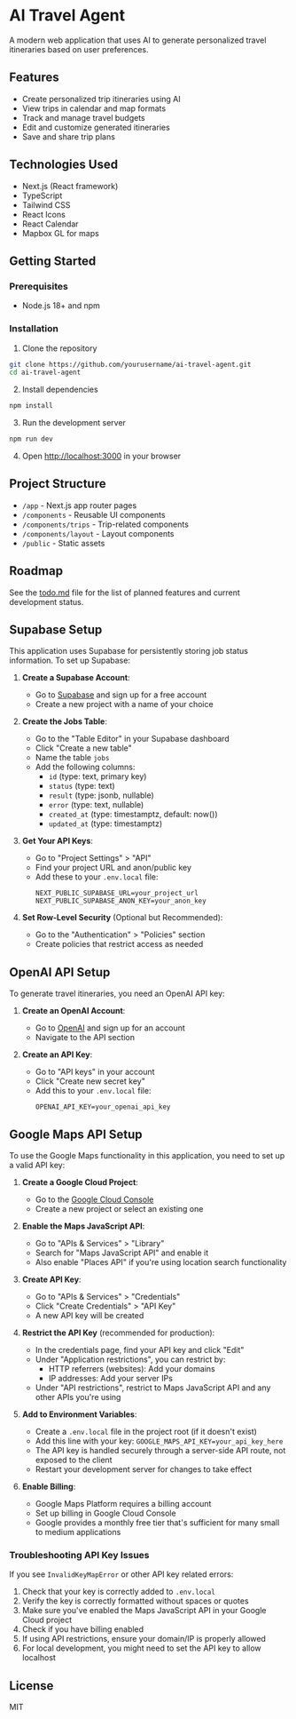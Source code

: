 # AI Travel Agent

A modern web application that uses AI to generate personalized travel itineraries based on user preferences.

## Features

- Create personalized trip itineraries using AI
- View trips in calendar and map formats
- Track and manage travel budgets
- Edit and customize generated itineraries
- Save and share trip plans

## Technologies Used

- Next.js (React framework)
- TypeScript
- Tailwind CSS
- React Icons
- React Calendar
- Mapbox GL for maps

## Getting Started

### Prerequisites

- Node.js 18+ and npm

### Installation

1. Clone the repository
```bash
git clone https://github.com/yourusername/ai-travel-agent.git
cd ai-travel-agent
```

2. Install dependencies
```bash
npm install
```

3. Run the development server
```bash
npm run dev
```

4. Open [http://localhost:3000](http://localhost:3000) in your browser

## Project Structure

- `/app` - Next.js app router pages
- `/components` - Reusable UI components
- `/components/trips` - Trip-related components
- `/components/layout` - Layout components
- `/public` - Static assets

## Roadmap

See the [todo.md](todo.md) file for the list of planned features and current development status.

## Supabase Setup

This application uses Supabase for persistently storing job status information. To set up Supabase:

1. **Create a Supabase Account**:
   - Go to [Supabase](https://supabase.com/) and sign up for a free account
   - Create a new project with a name of your choice

2. **Create the Jobs Table**:
   - Go to the "Table Editor" in your Supabase dashboard
   - Click "Create a new table"
   - Name the table `jobs`
   - Add the following columns:
     - `id` (type: text, primary key)
     - `status` (type: text)
     - `result` (type: jsonb, nullable)
     - `error` (type: text, nullable)
     - `created_at` (type: timestamptz, default: now())
     - `updated_at` (type: timestamptz)

3. **Get Your API Keys**:
   - Go to "Project Settings" > "API"
   - Find your project URL and anon/public key
   - Add these to your `.env.local` file:
     ```
     NEXT_PUBLIC_SUPABASE_URL=your_project_url
     NEXT_PUBLIC_SUPABASE_ANON_KEY=your_anon_key
     ```

4. **Set Row-Level Security** (Optional but Recommended):
   - Go to the "Authentication" > "Policies" section
   - Create policies that restrict access as needed

## OpenAI API Setup

To generate travel itineraries, you need an OpenAI API key:

1. **Create an OpenAI Account**:
   - Go to [OpenAI](https://platform.openai.com/signup) and sign up for an account
   - Navigate to the API section

2. **Create an API Key**:
   - Go to "API keys" in your account
   - Click "Create new secret key"
   - Add this to your `.env.local` file:
     ```
     OPENAI_API_KEY=your_openai_api_key
     ```

## Google Maps API Setup

To use the Google Maps functionality in this application, you need to set up a valid API key:

1. **Create a Google Cloud Project**:
   - Go to the [Google Cloud Console](https://console.cloud.google.com/)
   - Create a new project or select an existing one

2. **Enable the Maps JavaScript API**:
   - Go to "APIs & Services" > "Library"
   - Search for "Maps JavaScript API" and enable it
   - Also enable "Places API" if you're using location search functionality

3. **Create API Key**:
   - Go to "APIs & Services" > "Credentials"
   - Click "Create Credentials" > "API Key"
   - A new API key will be created

4. **Restrict the API Key** (recommended for production):
   - In the credentials page, find your API key and click "Edit"
   - Under "Application restrictions", you can restrict by:
     - HTTP referrers (websites): Add your domains
     - IP addresses: Add your server IPs
   - Under "API restrictions", restrict to Maps JavaScript API and any other APIs you're using

5. **Add to Environment Variables**:
   - Create a `.env.local` file in the project root (if it doesn't exist)
   - Add this line with your key: `GOOGLE_MAPS_API_KEY=your_api_key_here`
   - The API key is handled securely through a server-side API route, not exposed to the client
   - Restart your development server for changes to take effect

6. **Enable Billing**:
   - Google Maps Platform requires a billing account
   - Set up billing in Google Cloud Console
   - Google provides a monthly free tier that's sufficient for many small to medium applications

### Troubleshooting API Key Issues

If you see `InvalidKeyMapError` or other API key related errors:

1. Check that your key is correctly added to `.env.local`
2. Verify the key is correctly formatted without spaces or quotes
3. Make sure you've enabled the Maps JavaScript API in your Google Cloud project
4. Check if you have billing enabled
5. If using API restrictions, ensure your domain/IP is properly allowed
6. For local development, you might need to set the API key to allow localhost

## License

MIT 